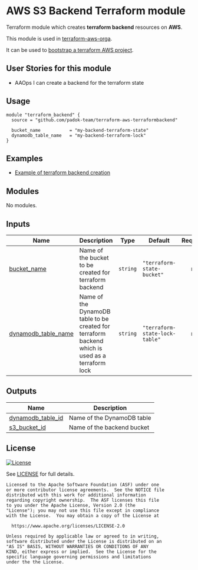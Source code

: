 # AWS S3 Backend Terraform module

Terraform module which creates **terraform backend** resources on **AWS**.

This module is used in [terraform-aws-orga](https://github.com/padok-team/terraform-aws-orga).

It can be used to [bootstrap a terraform AWS project](./docs/bootstrap.md).

## User Stories for this module

- AAOps I can create a backend for the terraform state

## Usage

```hcl
module "terraform_backend" {
  source = "github.com/padok-team/terraform-aws-terraformbackend"

  bucket_name           = "my-backend-terraform-state"
  dynamodb_table_name   = "my-backend-terraform-lock"
}
```

## Examples

- [Example of terraform backend creation](examples/example_basic/main.tf)

<!-- BEGIN_TF_DOCS -->

## Modules

No modules.

## Inputs

| Name                                                                                       | Description                                                                                      | Type     | Default                        | Required |
| ------------------------------------------------------------------------------------------ | ------------------------------------------------------------------------------------------------ | -------- | ------------------------------ | :------: |
| <a name="input_bucket_name"></a> [bucket_name](#input_bucket_name)                         | Name of the bucket to be created for terraform backend                                           | `string` | `"terraform-state-bucket"`     |    no    |
| <a name="input_dynamodb_table_name"></a> [dynamodb_table_name](#input_dynamodb_table_name) | Name of the DynamoDB table to be created for terraform backend which is used as a terraform lock | `string` | `"terraform-state-lock-table"` |    no    |

## Outputs

| Name                                                                                   | Description                |
| -------------------------------------------------------------------------------------- | -------------------------- |
| <a name="output_dynamodb_table_id"></a> [dynamodb_table_id](#output_dynamodb_table_id) | Name of the DynamoDB table |
| <a name="output_s3_bucket_id"></a> [s3_bucket_id](#output_s3_bucket_id)                | Name of the backend bucket |

<!-- END_TF_DOCS -->

## License

[![License](https://img.shields.io/badge/License-Apache%202.0-blue.svg)](https://opensource.org/licenses/Apache-2.0)

See [LICENSE](LICENSE) for full details.

```text
Licensed to the Apache Software Foundation (ASF) under one
or more contributor license agreements.  See the NOTICE file
distributed with this work for additional information
regarding copyright ownership.  The ASF licenses this file
to you under the Apache License, Version 2.0 (the
"License"); you may not use this file except in compliance
with the License.  You may obtain a copy of the License at

  https://www.apache.org/licenses/LICENSE-2.0

Unless required by applicable law or agreed to in writing,
software distributed under the License is distributed on an
"AS IS" BASIS, WITHOUT WARRANTIES OR CONDITIONS OF ANY
KIND, either express or implied.  See the License for the
specific language governing permissions and limitations
under the the License.
```
